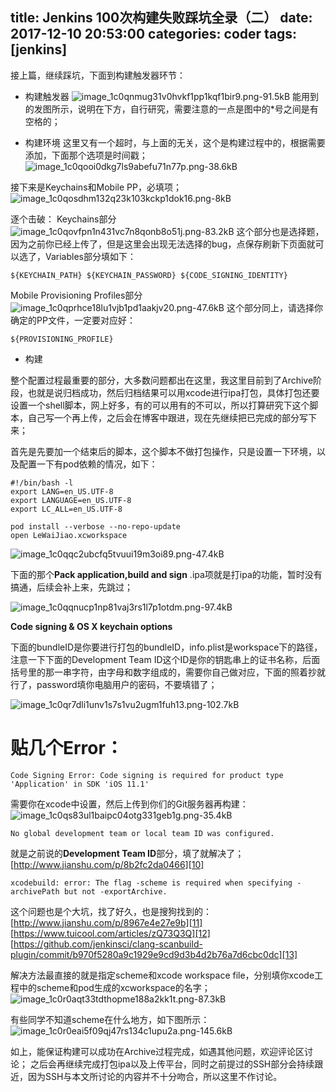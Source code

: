 title: Jenkins 100次构建失败踩坑全录（二）
date: 2017-12-10 20:53:00
categories: coder
tags: [jenkins]
-----------

接上篇，继续踩坑，下面到构建触发器环节：

+ 构建触发器
![image_1c0qnmug31v0hvkf1pp1kqf1bir9.png-91.5kB][1]
能用到的发图所示，说明在下方，自行研究，需要注意的一点是图中的*号之间是有空格的；

+ 构建环境
这里又有一个超时，与上面的无关，这个是构建过程中的，根据需要添加，下面那个选项是时间戳；
![image_1c0qooi0dkg7ls9abefu71n77p.png-38.6kB][2]

接下来是Keychains和Mobile PP，必填项；
![image_1c0qosdhm132q23k103kckp1dok16.png-8kB][3]

逐个击破：
Keychains部分
![image_1c0qovfpn1n431vc7n8qonb8o51j.png-83.2kB][4]
这个部分也是选择题，因为之前你已经上传了，但是这里会出现无法选择的bug，点保存刷新下页面就可以选了，Variables部分填如下：
```
${KEYCHAIN_PATH} ${KEYCHAIN_PASSWORD} ${CODE_SIGNING_IDENTITY}
```
Mobile Provisioning Profiles部分
![image_1c0qprhce18lu1vjb1pd1aakjv20.png-47.6kB][5]
这个部分同上，请选择你确定的PP文件，一定要对应好：
```
${PROVISIONING_PROFILE}
```

+ 构建

整个配置过程最重要的部分，大多数问题都出在这里，我这里目前到了Archive阶段，也就是说归档成功，然后归档结果可以用xcode进行ipa打包，具体打包还要设置一个shell脚本，网上好多，有的可以用有的不可以，所以打算研究下这个脚本，自己写一个再上传，之后会在博客中跟进，现在先继续把已完成的部分写下来；

首先是先要加一个结束后的脚本，这个脚本不做打包操作，只是设置一下环境，以及配置一下有pod依赖的情况，如下：
```
#!/bin/bash -l
export LANG=en_US.UTF-8
export LANGUAGE=en_US.UTF-8
export LC_ALL=en_US.UTF-8

pod install --verbose --no-repo-update
open LeWaiJiao.xcworkspace
```
![image_1c0qqc2ubcfq5tvuui19m3oi89.png-47.4kB][6]

下面的那个**Pack application,build and sign** .ipa项就是打ipa的功能，暂时没有搞通，后续会补上来，先跳过；

![image_1c0qqnucp1np81vaj3rs1l7p1otdm.png-97.4kB][7]

**Code signing & OS X keychain options**

下面的bundleID是你要进行打包的bundleID，info.plist是workspace下的路径，注意一下下面的Development Team ID这个ID是你的钥匙串上的证书名称，后面括号里的那一串字符，由字母和数字组成的，需要你自己做对应，下面的照着抄就行了，password填你电脑用户的密码，不要填错了；

![image_1c0qr7dli1unv1s7s1vu2ugm1fuh13.png-102.7kB][8]


贴几个Error：
=========

```
Code Signing Error: Code signing is required for product type 'Application' in SDK 'iOS 11.1'
```
需要你在xcode中设置，然后上传到你们的Git服务器再构建：
![image_1c0qs83ul1baipc04otg331geb1g.png-35.4kB][9]

```
No global development team or local team ID was configured.
```

就是之前说的**Development Team ID**部分，填了就解决了；
[http://www.jianshu.com/p/8b2fc2da0466][10]

```
xcodebuild: error: The flag -scheme is required when specifying -archivePath but not -exportArchive.
```
这个问题也是个大坑，找了好久，也是搜狗找到的：
[http://www.jianshu.com/p/8967e4e27e9b][11]
[https://www.tuicool.com/articles/zQ73Q3Q][12]
[https://github.com/jenkinsci/clang-scanbuild-plugin/commit/b970f5280a9c1929e9cd9d3b4d2b76a7d6cbc0dc][13]

解决方法最直接的就是指定scheme和xcode workspace file，分别填你xcode工程中的scheme和pod生成的xcworkspace的名字；
![image_1c0r0aqt33tdthopme188a2kk1t.png-87.3kB][14]

有些同学不知道scheme在什么地方，如下图所示：
![image_1c0r0eai5f09qj47rs134c1upu2a.png-145.6kB][15]


如上，能保证构建可以成功在Archive过程完成，如遇其他问题，欢迎评论区讨论；
之后会再继续完成打包ipa以及上传平台，同时之前提过的SSH部分会持续跟近，因为SSH与本文所讨论的内容并不十分吻合，所以这里不作讨论。


  [1]: http://static.zybuluo.com/usiege/it14w81rja3zme63xykjxy5o/image_1c0qnmug31v0hvkf1pp1kqf1bir9.png
  [2]: http://static.zybuluo.com/usiege/pjeg3kt1s3cb0rxb2l1dfsfr/image_1c0qooi0dkg7ls9abefu71n77p.png
  [3]: http://static.zybuluo.com/usiege/cjtc66sg8991c5ulj3uib8dq/image_1c0qosdhm132q23k103kckp1dok16.png
  [4]: http://static.zybuluo.com/usiege/li5lfp7spsd6c3bw435besbb/image_1c0qovfpn1n431vc7n8qonb8o51j.png
  [5]: http://static.zybuluo.com/usiege/1s0il4bxtsop1ame15pbq0ul/image_1c0qprhce18lu1vjb1pd1aakjv20.png
  [6]: http://static.zybuluo.com/usiege/rxby0iwous3ppc63wyn1c83y/image_1c0qqc2ubcfq5tvuui19m3oi89.png
  [7]: http://static.zybuluo.com/usiege/eceobb4arpah1xacmv2lmxrr/image_1c0qqnucp1np81vaj3rs1l7p1otdm.png
  [8]: http://static.zybuluo.com/usiege/xhxhseh11fwg4wnbt8gpj95y/image_1c0qr7dli1unv1s7s1vu2ugm1fuh13.png
  [9]: http://static.zybuluo.com/usiege/r85b8hxub85tfinbuzue1svp/image_1c0qs83ul1baipc04otg331geb1g.png
  [10]: http://www.jianshu.com/p/8b2fc2da0466
  [11]: http://www.jianshu.com/p/8967e4e27e9b
  [12]: https://www.tuicool.com/articles/zQ73Q3Q
  [13]: https://github.com/jenkinsci/clang-scanbuild-plugin/commit/b970f5280a9c1929e9cd9d3b4d2b76a7d6cbc0dc
  [14]: http://static.zybuluo.com/usiege/tlotqzvjbjlqk2ms1u43w2yd/image_1c0r0aqt33tdthopme188a2kk1t.png
  [15]: http://static.zybuluo.com/usiege/1y4937ijhbvifle7jfgjg3ac/image_1c0r0eai5f09qj47rs134c1upu2a.png